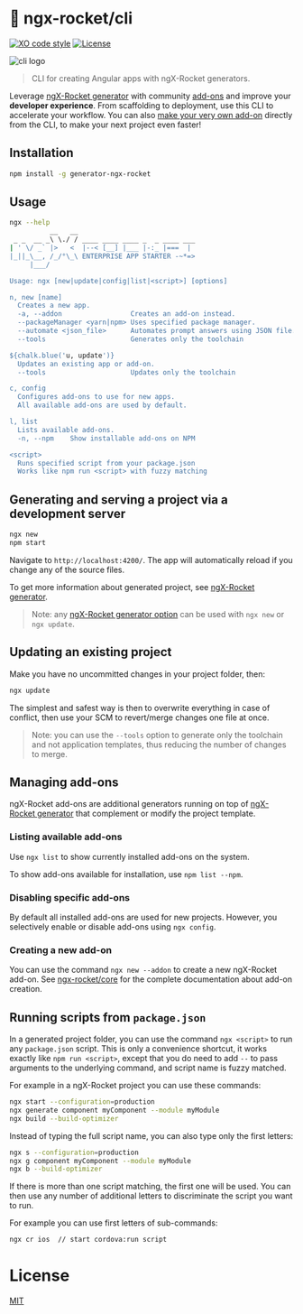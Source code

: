 # :rocket: ngx-rocket/cli

[![XO code style](https://img.shields.io/badge/code_style-XO-5ed9c7.svg)](https://github.com/sindresorhus/xo)
[![License](https://img.shields.io/badge/license-MIT-blue.svg)](../LICENSE)

![cli logo](https://user-images.githubusercontent.com/593151/31329388-2f1dc5c8-acda-11e7-9f37-e5b8cc17353c.png)

> CLI for creating Angular apps with ngX-Rocket generators.

Leverage [ngX-Rocket generator](https://github.com/ngx-rocket/generator-ngx-rocket) with community
[add-ons](https://www.npmjs.com/search?q=ngx-rocket-addon) and improve your **developer experience**.
From scaffolding to deployment, use this CLI to accelerate your workflow.
You can also
[make your very own add-on](https://github.com/ngx-rocket/generator-ngx-rocket/tree/main/generators/addon) directly
from the CLI, to make your next project even faster!

## Installation

```sh
npm install -g generator-ngx-rocket
```

## Usage

```sh
ngx --help
          __   __
 _ _  __ _\ \./ / ____ ____ ____ _  _ ____ ___
| ' \/ _` |>   <  |--< [__] |___ |-:_ |===  |
|_||_\__, /_/°\_\ ENTERPRISE APP STARTER -~*=>
     |___/

Usage: ngx [new|update|config|list|<script>] [options]

n, new [name]
  Creates a new app.
  -a, --addon                 Creates an add-on instead.
  --packageManager <yarn|npm> Uses specified package manager.
  --automate <json_file>      Automates prompt answers using JSON file.
  --tools                     Generates only the toolchain

${chalk.blue('u, update')}
  Updates an existing app or add-on.
  --tools                     Updates only the toolchain

c, config
  Configures add-ons to use for new apps.
  All available add-ons are used by default.

l, list
  Lists available add-ons.
  -n, --npm    Show installable add-ons on NPM

<script>
  Runs specified script from your package.json
  Works like npm run <script> with fuzzy matching
```

## Generating and serving a project via a development server

```sh
ngx new
npm start
```

Navigate to `http://localhost:4200/`.
The app will automatically reload if you change any of the source files.

To get more information about generated project, see
[ngX-Rocket generator](https://github.com/ngx-rocket/generator-ngx-rocket).

> Note: any [ngX-Rocket generator option](https://github.com/ngx-rocket/generator-ngx-rocket#generator-options) can be
> used with `ngx new` or `ngx update`.

## Updating an existing project

Make you have no uncommitted changes in your project folder, then:
```sh
ngx update
```

The simplest and safest way is then to overwrite everything in case of conflict, then use your SCM to revert/merge
changes one file at once.

> Note: you can use the `--tools` option to generate only the toolchain and not application templates, thus reducing
> the number of changes to merge.

## Managing add-ons

ngX-Rocket add-ons are additional generators running on top of
[ngX-Rocket generator](https://github.com/ngx-rocket/generator-ngx-rocket) that complement or modify the project
template.

### Listing available add-ons

Use `ngx list` to show currently installed add-ons on the system.

To show add-ons available for installation, use `npm list --npm`.

### Disabling specific add-ons

By default all installed add-ons are used for new projects.
However, you selectively enable or disable add-ons using `ngx config`.

### Creating a new add-on

You can use the command `ngx new --addon` to create a new ngX-Rocket add-on.
See [ngx-rocket/core](https://github.com/ngx-rocket/core) for the complete documentation about add-on creation.

## Running scripts from `package.json`

In a generated project folder, you can use the command `ngx <script>` to run any `package.json` script.
This is only a convenience shortcut, it works exactly like `npm run <script>`, except that you do need to add `--` to
pass arguments to the underlying command, and script name is fuzzy matched.

For example in a ngX-Rocket project you can use these commands:
```sh
ngx start --configuration=production
ngx generate component myComponent --module myModule
ngx build --build-optimizer
```

Instead of typing the full script name, you can also type only the first letters:
```sh
ngx s --configuration=production
ngx g component myComponent --module myModule
ngx b --build-optimizer
```

If there is more than one script matching, the first one will be used.
You can then use any number of additional letters to discriminate the script you want to run.

For example you can use first letters of sub-commands:
```sh
ngx cr ios  // start cordova:run script
```

# License

[MIT](../LICENSE)
